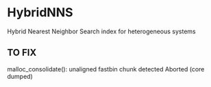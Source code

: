 # HybridNNS
Hybrid Nearest Neighbor Search index for heterogeneous systems

## TO FIX

malloc_consolidate(): unaligned fastbin chunk detected
Aborted (core dumped)